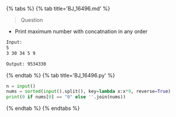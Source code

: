 {% tabs %}
{% tab title='BJ_16496.md' %}

> Question

* Print maximum number with concatnation in any order

```txt
Input:
5
3 30 34 5 9

Output: 9534330
```

{% endtab %}
{% tab title='BJ_16496.py' %}

```py
n = input()
nums = sorted(input().split(), key=lambda x:x*9, reverse=True)
print(0 if nums[0] == "0" else ''.join(nums))
```

{% endtab %}
{% endtabs %}
